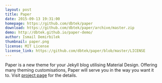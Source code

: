 ```yaml
---
layout: post
title: Paper
date: 2015-09-13 19:31:00
homepage: https://github.com/dbtek/paper
download: https://github.com/dbtek/paper/archive/master.zip
demo: http://dbtek.github.io/paper-demo/
author: Ismail Demirbilek
thumbnail: paper.png
license: MIT License
license_link: https://github.com/dbtek/paper/blob/master/LICENSE
---
```


Paper is a new theme for your  Jekyll blog utilising Material Design.
Offering many theming customisations, Paper will serve you in the way
you want it to. Visit [project page](https://github.com/dbtek/paper)
for the details.
